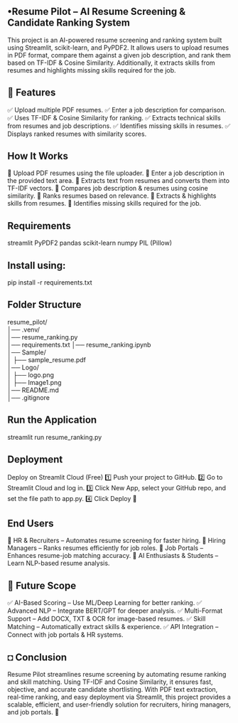 •Resume Pilot – AI Resume Screening & Candidate Ranking System
----------------------------------------------------------------
This project is an AI-powered resume screening and ranking system built using Streamlit, scikit-learn, and PyPDF2. It allows users to upload resumes in PDF format, compare them against a given job description, and rank them based on TF-IDF & Cosine Similarity. Additionally, it extracts skills from resumes and highlights missing skills required for the job.

🚀 Features
--------------------
✅ Upload multiple PDF resumes.
✅ Enter a job description for comparison.
✅ Uses TF-IDF & Cosine Similarity for ranking.
✅ Extracts technical skills from resumes and job descriptions.
✅ Identifies missing skills in resumes.
✅ Displays ranked resumes with similarity scores.

How It Works
---------------------
🔹 Upload PDF resumes using the file uploader.
🔹 Enter a job description in the provided text area.
🔹 Extracts text from resumes and converts them into TF-IDF vectors.
🔹 Compares job description & resumes using cosine similarity.
🔹 Ranks resumes based on relevance.
🔹 Extracts & highlights skills from resumes.
🔹 Identifies missing skills required for the job.

Requirements
---------------
streamlit
PyPDF2
pandas
scikit-learn
numpy
PIL (Pillow)

Install using:
-----------------
pip install -r requirements.txt  

Folder Structure
----------------------
resume_pilot/  
│── .venv/  
│── resume_ranking.py  
│── requirements.txt 
│── resume_ranking.ipynb   
│── Sample/  
│   ├── sample_resume.pdf  
│── Logo/  
│   ├── logo.png  
│   ├── Image1.png  
│── README.md  
│── .gitignore  

Run the Application
----------------------------

streamlit run resume_ranking.py  

Deployment
------------------
Deploy on Streamlit Cloud (Free)
1️⃣ Push your project to GitHub.
2️⃣ Go to Streamlit Cloud and log in.
3️⃣ Click New App, select your GitHub repo, and set the file path to app.py.
4️⃣ Click Deploy 🚀

End Users
-----------------
🔹 HR & Recruiters – Automates resume screening for faster hiring.
🔹 Hiring Managers – Ranks resumes efficiently for job roles.
🔹 Job Portals – Enhances resume-job matching accuracy.
🔹 AI Enthusiasts & Students – Learn NLP-based resume analysis.

🔮 Future Scope
-------------------------
✅ AI-Based Scoring – Use ML/Deep Learning for better ranking.
✅ Advanced NLP – Integrate BERT/GPT for deeper analysis.
✅ Multi-Format Support – Add DOCX, TXT & OCR for image-based resumes.
✅ Skill Matching – Automatically extract skills & experience.
✅ API Integration – Connect with job portals & HR systems.

◘ Conclusion
---------------------
Resume Pilot streamlines resume screening by automating resume ranking and skill matching. Using TF-IDF and Cosine Similarity, it ensures fast, objective, and accurate candidate shortlisting. With PDF text extraction, real-time ranking, and easy deployment via Streamlit, this project provides a scalable, efficient, and user-friendly solution for recruiters, hiring managers, and job portals. 🚀

